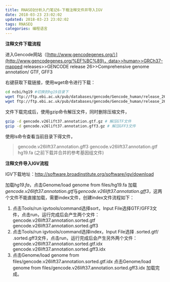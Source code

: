 ```yaml
---
title: RNASEQ分析入门笔记6-下载注释文件并导入IGV
date: 2018-03-23 23:02:02
updated: 2018-03-23 23:02:02
tags: RNASEQ
categories: 编程语言
---
```


**注释文件下载流程**

进入Gencode网站（[http://www.gencodegenes.org/）](http://www.gencodegenes.org/%EF%BC%89)，data>>human>>GRCh37-mapped releases>>GENCODE release 26>>Comprehensive genome annotation/ GTF, GFF3

右键获取下载链接，使用wget命令进行下载：

``` bash
cd ncbi/hg19 #切换到hg19目录下
wget ftp://ftp.ebi.ac.uk/pub/databases/gencode/Gencode_human/release_26/GRCh37_mapping/gencode.v26lift37.annotation.gtf.gz # 下载GTF文件
wget ftp://ftp.ebi.ac.uk/pub/databases/gencode/Gencode_human/release_26/GRCh37_mapping/gencode.v26lift37.annotation.gff3.gz # 下载GFF3文件
```

文件下载完成后，使用gzip命令解压文件，同时删除压缩文件，

``` bash
gzip -d gencode.v26lift37.annotation.gtf.gz # 解压GTF文件
gzip -d gencode.v26lift37.annotation.gff3.gz # 解压GFF3文件
```

使用ls命令查看当前目录下得文件，

> gencode.v26lift37.annotation.gff3
gencode.v26lift37.annotation.gtf
hg19.fa (之前下载并合并的参考基因组文件)


**注释文件导入IGV流程**

IGV下载地址：http://software.broadinstitute.org/software/igv/download

加载*hg19.fa*，点击Genome/load genome from files/hg19.fa
加载*gencode.v26lift37.annotation.gtf*与*gencode.v26lift37.annotation.gff3*，这两个文件不能直接加载，需要index文件，创建index文件流程如下：
1. 点击Tools/run igvtools/command选择sort，Input File选择GTF/GFF3文件，点击run，运行完成后会产生两个文件：gencode.v26lift37.annotation.sorted.gtf
gencode.v26lift37.annotation.sorted.gff3
2. 点击Tools/run igvtools/command选择index，Input File选择 .sorted.gtf/ .sorted.gff3文件，点击run，运行完成后会产生另外两个文件：gencode.v26lift37.annotation.sorted.gtf.idx
gencode.v26lift37.annotation.sorted.gff3.idx
3. 点击Genome/load genome from files/gencode.v26lift37.annotation.sorted.gtf.idx
点击Genome/load genome from files/gencode.v26lift37.annotation.sorted.gff3.idx
加载完成。




